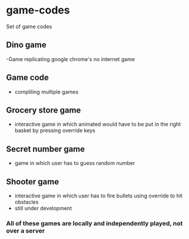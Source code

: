 # game-codes
Set of game codes
## Dino game
-Game replicating google chrome's no internet game
## Game code
- compliling multiple games
## Grocery store game 
- interactive game in which animated would have to be put in the right basket by pressing override keys
## Secret number game
- game in which user has to guess random number
## Shooter game
- interactive game in which user has to fire bullets using override to hit obstacles
- still under development
### All of these games are locally and independently played, not over a server
